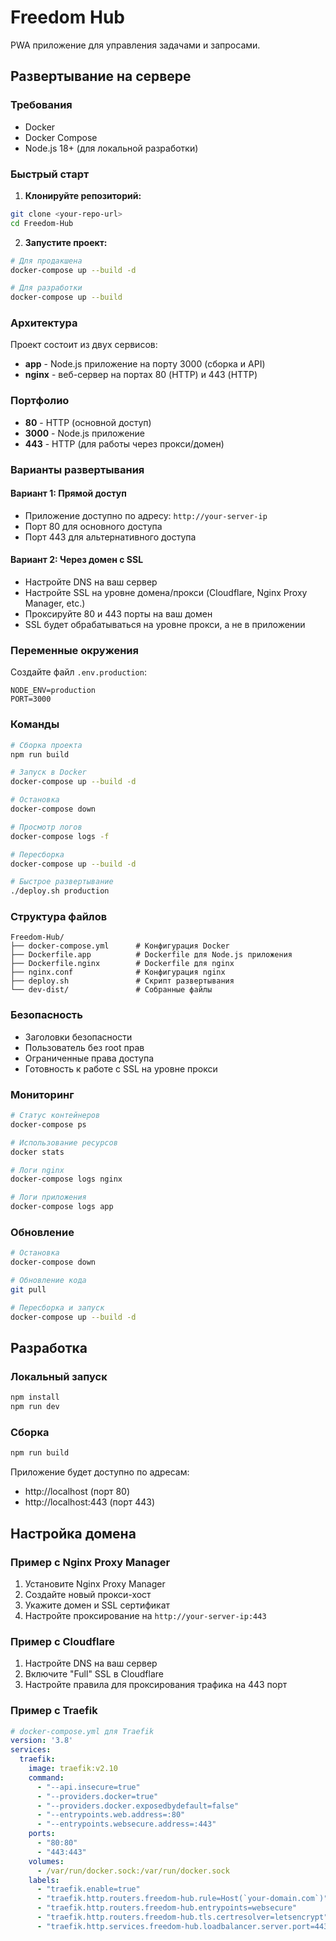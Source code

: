 # Freedom Hub

PWA приложение для управления задачами и запросами.

## Развертывание на сервере

### Требования
- Docker
- Docker Compose
- Node.js 18+ (для локальной разработки)

### Быстрый старт

1. **Клонируйте репозиторий:**
```bash
git clone <your-repo-url>
cd Freedom-Hub
```

2. **Запустите проект:**
```bash
# Для продакшена
docker-compose up --build -d

# Для разработки
docker-compose up --build
```

### Архитектура

Проект состоит из двух сервисов:

- **app** - Node.js приложение на порту 3000 (сборка и API)
- **nginx** - веб-сервер на портах 80 (HTTP) и 443 (HTTP)

### Портфолио

- **80** - HTTP (основной доступ)
- **3000** - Node.js приложение
- **443** - HTTP (для работы через прокси/домен)

### Варианты развертывания

#### Вариант 1: Прямой доступ
- Приложение доступно по адресу: `http://your-server-ip`
- Порт 80 для основного доступа
- Порт 443 для альтернативного доступа

#### Вариант 2: Через домен с SSL
- Настройте DNS на ваш сервер
- Настройте SSL на уровне домена/прокси (Cloudflare, Nginx Proxy Manager, etc.)
- Проксируйте 80 и 443 порты на ваш домен
- SSL будет обрабатываться на уровне прокси, а не в приложении

### Переменные окружения

Создайте файл `.env.production`:

```env
NODE_ENV=production
PORT=3000
```

### Команды

```bash
# Сборка проекта
npm run build

# Запуск в Docker
docker-compose up --build -d

# Остановка
docker-compose down

# Просмотр логов
docker-compose logs -f

# Пересборка
docker-compose up --build -d

# Быстрое развертывание
./deploy.sh production
```

### Структура файлов

```
Freedom-Hub/
├── docker-compose.yml      # Конфигурация Docker
├── Dockerfile.app          # Dockerfile для Node.js приложения
├── Dockerfile.nginx        # Dockerfile для nginx
├── nginx.conf              # Конфигурация nginx
├── deploy.sh               # Скрипт развертывания
└── dev-dist/               # Собранные файлы
```

### Безопасность

- Заголовки безопасности
- Пользователь без root прав
- Ограниченные права доступа
- Готовность к работе с SSL на уровне прокси

### Мониторинг

```bash
# Статус контейнеров
docker-compose ps

# Использование ресурсов
docker stats

# Логи nginx
docker-compose logs nginx

# Логи приложения
docker-compose logs app
```

### Обновление

```bash
# Остановка
docker-compose down

# Обновление кода
git pull

# Пересборка и запуск
docker-compose up --build -d
```

## Разработка

### Локальный запуск

```bash
npm install
npm run dev
```

### Сборка

```bash
npm run build
```

Приложение будет доступно по адресам:
- http://localhost (порт 80)
- http://localhost:443 (порт 443)

## Настройка домена

### Пример с Nginx Proxy Manager

1. Установите Nginx Proxy Manager
2. Создайте новый прокси-хост
3. Укажите домен и SSL сертификат
4. Настройте проксирование на `http://your-server-ip:443`

### Пример с Cloudflare

1. Настройте DNS на ваш сервер
2. Включите "Full" SSL в Cloudflare
3. Настройте правила для проксирования трафика на 443 порт

### Пример с Traefik

```yaml
# docker-compose.yml для Traefik
version: '3.8'
services:
  traefik:
    image: traefik:v2.10
    command:
      - "--api.insecure=true"
      - "--providers.docker=true"
      - "--providers.docker.exposedbydefault=false"
      - "--entrypoints.web.address=:80"
      - "--entrypoints.websecure.address=:443"
    ports:
      - "80:80"
      - "443:443"
    volumes:
      - /var/run/docker.sock:/var/run/docker.sock
    labels:
      - "traefik.enable=true"
      - "traefik.http.routers.freedom-hub.rule=Host(`your-domain.com`)"
      - "traefik.http.routers.freedom-hub.entrypoints=websecure"
      - "traefik.http.routers.freedom-hub.tls.certresolver=letsencrypt"
      - "traefik.http.services.freedom-hub.loadbalancer.server.port=443"
```
